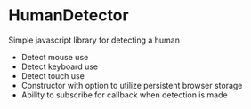 # HumanDetector
Simple javascript library for detecting a human

- Detect mouse use
- Detect keyboard use
- Detect touch use
- Constructor with option to utilize persistent browser storage
- Ability to subscribe for callback when detection is made
